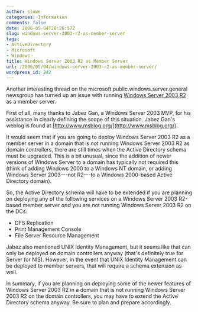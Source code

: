 ```yaml
---
author: slowe
categories: Information
comments: false
date: 2006-05-04T20:20:57Z
slug: windows-server-2003-r2-as-member-server
tags:
- ActiveDirectory
- Microsoft
- Windows
title: Windows Server 2003 R2 as Member Server
url: /2006/05/04/windows-server-2003-r2-as-member-server/
wordpress_id: 242
---
```


Another interesting thread on the microsoft.public.windows.server.general newsgroup has turned up an issue with running [Windows Server 2003 R2](http://www.microsoft.com/windowsserver2003/) as a member server.

First of all, many thanks to Jabez Gan, a Windows Server 2003 MVP, for his assistance in clearly defining the scope of this situation. Jabez Gan's weblog is found at [http://www.msblog.org/](http://www.msblog.org/).

It would seem that if you are going to deploy Windows Server 2003 R2 as a member server in a domain that is _not_ running Windows Server 2003 R2 as domain controllers, there are still times when the Active Directory schema must be upgraded. This is a bit unusual, since the addition of newer versions of Windows Server to a domain has typically not required this (think of adding Windows 2000 to a Windows NT domain, or adding Windows Server 2003---not R2---to a Windows 2000-based Active Directory domain).

So, the Active Directory schema will have to be extended if you are planning on deploying any of the following services on a Windows Server 2003 R2-based member server _and_ you are not running Windows Server 2003 R2 on the DCs:

* DFS Replication
* Print Management Console
* File Server Resource Management

Jabez also mentioned UNIX Identity Management, but it seems like that can only be deployed on domain controllers anyway (that's definitely true for Server for NIS). However, in the event that UNIX Identity Management can be deployed to member servers, that will require a schema extension as well.

In summary, if you are planning on deploying some of the newer features of Windows Server 2003 R2 in a domain that is not running Windows Server 2003 R2 on the domain controllers, you may have to extend the Active Directory schema anyway. Be sure to plan and prepare accordingly.
